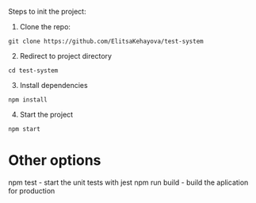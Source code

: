 Steps to init the project:

1) Clone the repo:
```
git clone https://github.com/ElitsaKehayova/test-system
```

2) Redirect to project directory
```
cd test-system
```

3) Install dependencies
```
npm install
```

4) Start the project
```
npm start
```
# Other options
npm test  -  start the unit tests with jest
npm run build  -  build the aplication for production
```
